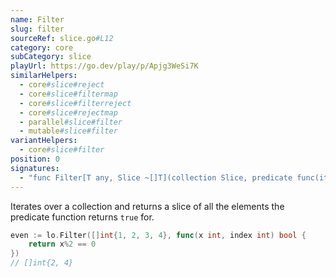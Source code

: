 ```yaml
---
name: Filter
slug: filter
sourceRef: slice.go#L12
category: core
subCategory: slice
playUrl: https://go.dev/play/p/Apjg3WeSi7K
similarHelpers:
  - core#slice#reject
  - core#slice#filtermap
  - core#slice#filterreject
  - core#slice#rejectmap
  - parallel#slice#filter
  - mutable#slice#filter
variantHelpers:
  - core#slice#filter
position: 0
signatures:
  - "func Filter[T any, Slice ~[]T](collection Slice, predicate func(item T, index int) bool) Slice"
---
```


Iterates over a collection and returns a slice of all the elements the predicate function returns `true` for.

```go
even := lo.Filter([]int{1, 2, 3, 4}, func(x int, index int) bool {
    return x%2 == 0
})
// []int{2, 4}
```
